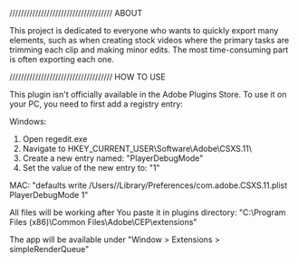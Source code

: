 ////////////////////////////////////
ABOUT 

This project is dedicated to everyone who wants to quickly export many elements, such as when creating stock videos where the primary tasks are trimming each clip and making minor edits. The most time-consuming part is often exporting each one.

////////////////////////////////////
HOW TO USE

This plugin isn't officially available in the Adobe Plugins Store. To use it on your PC, you need to first add a registry entry:

Windows:
1) Open regedit.exe
2) Navigate to HKEY_CURRENT_USER\Software\Adobe\CSXS.11\
3) Create a new entry named: "PlayerDebugMode"
4) Set the value of the new entry to: "1"

MAC:
"defaults write /Users/<username>/Library/Preferences/com.adobe.CSXS.11.plist PlayerDebugMode 1"

All files will be working after You paste it in plugins directory:
"C:\Program Files (x86)\Common Files\Adobe\CEP\extensions\"

The app will be available under "Window > Extensions > simpleRenderQueue"